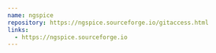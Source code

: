 ```yaml
---
name: ngspice
repository: https://ngspice.sourceforge.io/gitaccess.html
links:
  - https://ngspice.sourceforge.io
---
```

